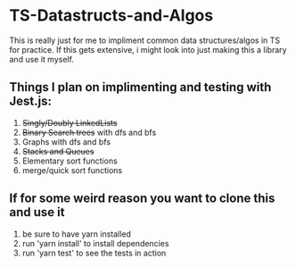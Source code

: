 # TS-Datastructs-and-Algos
This is really just for me to impliment common data structures/algos in TS for practice. 
If this gets extensive, i might look into just making this a library and use it myself. 


## Things I plan on implimenting and testing with Jest.js:

1. ~~Singly/Doubly LinkedLists~~
2. ~~Binary Search trees~~ with dfs and bfs
3. Graphs with dfs and bfs
4. ~~Stacks and Queues~~
5. Elementary sort functions
6. merge/quick sort functions

## If for some weird reason you want to clone this and use it
1. be sure to have yarn installed 
2. run 'yarn install' to install dependencies 
3. run 'yarn test' to see the tests in action
